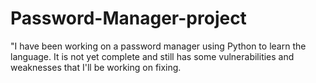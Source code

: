 # Password-Manager-project
"I have been working on a password manager using Python to learn the language. It is not yet complete and still has some vulnerabilities and weaknesses that I'll be working on fixing.
